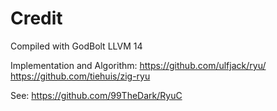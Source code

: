 # Credit
Compiled with GodBolt LLVM 14

Implementation and Algorithm:
https://github.com/ulfjack/ryu/
https://github.com/tiehuis/zig-ryu

See:
https://github.com/99TheDark/RyuC